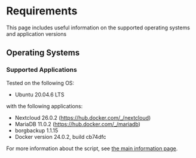 # Requirements

This page includes useful information on the supported operating systems and application versions

## Operating Systems

### Supported Applications

Tested on the following OS:

- Ubuntu 20.04.6 LTS

with the following applications:

- Nextcloud 26.0.2 (https://hub.docker.com/_/nextcloud)
- MariaDB 11.0.2 (https://hub.docker.com/_/mariadb)
- borgbackup 1.1.15
- Docker version 24.0.2, build cb74dfc

For more information about the script, see [the main information page](README.md).
